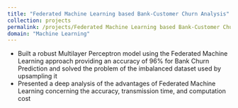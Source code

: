 ```yaml
---
title: "Federated Machine Learning based Bank-Customer Churn Analysis"
collection: projects
permalink: /projects/Federated Machine Learning based Bank-Customer Churn Analysis
domain: "Machine Learning"
---
```


- Built a robust Multilayer Perceptron model using the Federated Machine Learning approach providing an accuracy of 96% for Bank Churn Prediction and solved the problem of the imbalanced dataset used by upsampling it
- Presented a deep analysis of the advantages of Federated Machine Learning concerning the accuracy, transmission time, and computation cost
